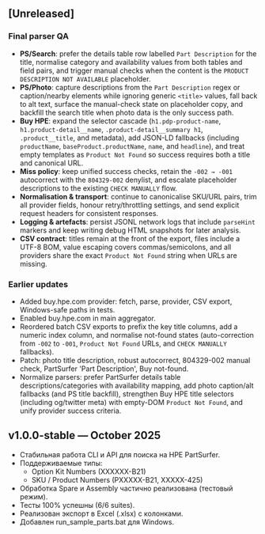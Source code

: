 ## [Unreleased]

### Final parser QA
- **PS/Search**: prefer the details table row labelled `Part Description` for the title, normalise category
  and availability values from both tables and field pairs, and trigger manual checks when the content is the
  `PRODUCT DESCRIPTION NOT AVAILABLE` placeholder.
- **PS/Photo**: capture descriptions from the `Part Description` regex or caption/nearby elements while
  ignoring generic `<title>` values, fall back to alt text, surface the manual-check state on placeholder
  copy, and backfill the search title when photo data is the only success path.
- **Buy HPE**: expand the selector cascade (`h1.pdp-product-name`, `h1.product-detail__name`,
  `.product-detail__summary h1`, `.product__title`, and metadata), add JSON-LD fallbacks (including
  `productName`, `baseProduct.productName`, `name`, and `headline`), and treat empty templates as
  `Product Not Found` so success requires both a title and canonical URL.
- **Miss policy**: keep unified success checks, retain the `-002 → -001` autocorrect with the `804329-002`
  denylist, and escalate placeholder descriptions to the existing `CHECK MANUALLY` flow.
- **Normalisation & transport**: continue to canonicalise SKU/URL pairs, trim all provider fields, honour
  retry/throttling settings, and send explicit request headers for consistent responses.
- **Logging & artefacts**: persist JSONL network logs that include `parseHint` markers and keep writing
  debug HTML snapshots for later analysis.
- **CSV contract**: titles remain at the front of the export, files include a UTF-8 BOM, value escaping covers
  commas/semicolons, and all providers share the exact `Product Not Found` string when URLs are missing.

### Earlier updates

- Added buy.hpe.com provider: fetch, parse, provider, CSV export, Windows-safe paths in tests.
- Enabled buy.hpe.com in main aggregator.
- Reordered batch CSV exports to prefix the key title columns, add a numeric index column, and
  normalise not-found states (auto-correction from `-002` to `-001`, `Product Not Found` URLs, and
  `CHECK MANUALLY` fallbacks).
- Patch: photo title description, robust autocorrect, 804329-002 manual check, PartSurfer 'Part Description',
  Buy not-found.
- Normalize parsers: prefer PartSurfer details table descriptions/categories with availability mapping,
  add photo caption/alt fallbacks (and PS title backfill), strengthen Buy HPE title selectors
  (including og/twitter meta) with empty-DOM `Product Not Found`, and unify provider success criteria.

## v1.0.0-stable — October 2025

- Стабильная работа CLI и API для поиска на HPE PartSurfer.
- Поддерживаемые типы:
  - Option Kit Numbers (XXXXXX-B21)
  - SKU / Product Numbers (PXXXXX-B21, XXXXX-425)
- Обработка Spare и Assembly частично реализована (тестовый режим).
- Тесты 100% успешны (6/6 suites).
- Реализован экспорт в Excel (.xlsx) с колонками.
- Добавлен run_sample_parts.bat для Windows.
